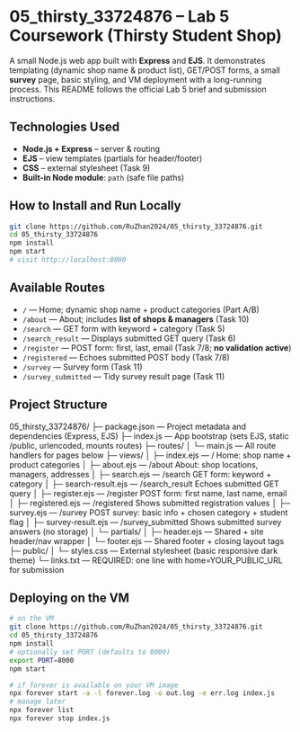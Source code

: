 # 05_thirsty_33724876 – Lab 5 Coursework (Thirsty Student Shop)

A small Node.js web app built with **Express** and **EJS**. It demonstrates templating (dynamic shop name & product list), GET/POST forms, a small **survey** page, basic styling, and VM deployment with a long-running process. This README follows the official Lab 5 brief and submission instructions.   

## Technologies Used

* **Node.js + Express** – server & routing
* **EJS** – view templates (partials for header/footer)
* **CSS** – external stylesheet (Task 9) 
* **Built-in Node module**: `path` (safe file paths)

## How to Install and Run Locally

```bash
git clone https://github.com/RuZhan2024/05_thirsty_33724876.git
cd 05_thirsty_33724876
npm install
npm start
# visit http://localhost:8000
```

## Available Routes

* `/` — Home; dynamic shop name + product categories (Part A/B)  
* `/about` — About; includes **list of shops & managers** (Task 10) 
* `/search` — GET form with keyword + category (Task 5) 
* `/search_result` — Displays submitted GET query (Task 6) 
* `/register` — POST form: first, last, email (Task 7/8; **no validation active**) 
* `/registered` — Echoes submitted POST body (Task 7/8) 
* `/survey` — Survey form (Task 11) 
* `/survey_submitted` — Tidy survey result page (Task 11) 

## Project Structure

05_thirsty_33724876/
├─ package.json                — Project metadata and dependencies (Express, EJS)
├─ index.js                    — App bootstrap (sets EJS, static /public, urlencoded, mounts routes)
├─ routes/
│  └─ main.js                  — All route handlers for pages below
├─ views/
│  ├─ index.ejs                — /      Home: shop name + product categories
│  ├─ about.ejs                — /about About: shop locations, managers, addresses
│  ├─ search.ejs               — /search GET form: keyword + category
│  ├─ search-result.ejs        — /search_result Echoes submitted GET query
│  ├─ register.ejs             — /register POST form: first name, last name, email
│  ├─ registered.ejs           — /registered Shows submitted registration values
│  ├─ survey.ejs               — /survey POST survey: basic info + chosen category + student flag
│  ├─ survey-result.ejs        — /survey_submitted Shows submitted survey answers (no storage)
│  └─ partials/
│     ├─ header.ejs            — Shared <head> + site header/nav wrapper
│     └─ footer.ejs            — Shared footer + closing layout tags
├─ public/
│  └─ styles.css               — External stylesheet (basic responsive dark theme)
└─ links.txt                   — REQUIRED: one line with home=YOUR_PUBLIC_URL for submission



## Deploying on the VM 

```bash
# on the VM
git clone https://github.com/RuZhan2024/05_thirsty_33724876.git
cd 05_thirsty_33724876
npm install
# optionally set PORT (defaults to 8000)
export PORT=8000
npm start
```

```bash
# if forever is available on your VM image
npx forever start -a -l forever.log -o out.log -e err.log index.js
# manage later
npx forever list
npx forever stop index.js
```

